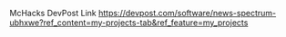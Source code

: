 McHacks DevPost Link
https://devpost.com/software/news-spectrum-ubhxwe?ref_content=my-projects-tab&ref_feature=my_projects

